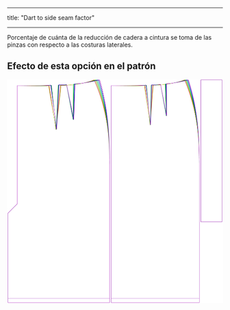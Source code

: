 - - -
title: "Dart to side seam factor"
- - -

Porcentaje de cuánta de la reducción de cadera a cintura se toma de las pinzas con respecto a las costuras laterales.

## Efecto de esta opción en el patrón

![Esta imagen muestra el efecto de esta opción superponiendo varias variantes que tienen un valor diferente para esta opción](penelope_darttosideseamfactor_sample.svg "Effect of this option on the pattern")
